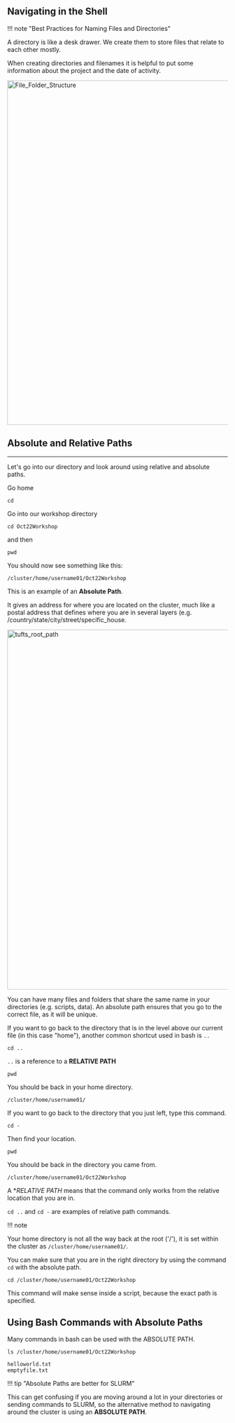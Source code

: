 ## Navigating in the Shell


!!! note "Best Practices for Naming Files and Directories"

A directory is like a desk drawer. We create them to store files that relate to each other mostly.

When creating directories and filenames it is helpful to put some information about the project and the date of activity.


<img width="786" alt="File_Folder_Structure" src="https://user-images.githubusercontent.com/8632603/179539866-ecd6e880-f468-4151-bbaa-149f52c328b4.png">

## Absolute and Relative Paths
-------------------------------

Let's go into our directory and look around using relative and absolute paths.

Go home

```
cd
```
Go into our workshop directory

```
cd Oct22Workshop
```

and then

```
pwd
```

You should now see something like this:

```
/cluster/home/username01/Oct22Workshop
```

This is an example of an **Absolute Path**.

It gives an address for where you are located on the cluster, much like a postal address that defines where you are in several layers (e.g. /country/state/city/street/specific_house.

<img width="821" alt="tufts_root_path" src="https://user-images.githubusercontent.com/8632603/196219724-11df7fb6-51db-43cf-adbc-328fda34e0cf.png">


You can have many files and folders that share the same name in your directories (e.g. scripts, data). An absolute path ensures that you go to the correct file, as it will be unique.

If you want to go back to the directory that is in the level above our current file (in this case "home"), another common shortcut used in bash is `..`


```
cd ..
```

`..` is a reference to a **RELATIVE PATH**

```
pwd
```

You should be back in your home directory.

```
/cluster/home/username01/
```

If you want to go back to the directory that you just left, type this command.

```
cd -
```
Then find your location.

```
pwd
```

You should be back in the directory you came from.

```
/cluster/home/username01/Oct22Workshop
```

A **RELATIVE PATH* means that the command only works from the relative location that you are in.

`cd ..` and `cd -` are examples of relative path commands.


!!! note

  Your home directory is not all the way back at the root ('/'), it is set within the cluster as `/cluster/home/username01/`.

  You can make sure that you are in the right directory by using the command `cd` with the absolute path.

  ```
  cd /cluster/home/username01/Oct22Workshop
  ```
  
  This command will make sense inside a script, because the exact path is specified.
  

## Using Bash Commands with Absolute Paths

Many commands in bash can be used with the ABSOLUTE PATH.

```
ls /cluster/home/username01/Oct22Workshop
```

```
helloworld.txt
emptyfile.txt
```

!!! tip "Absolute Paths are better for SLURM"

This can get confusing if you are moving around a lot in your directories or sending commands to SLURM, so the alternative method to navigating around the cluster is using an **ABSOLUTE PATH**.

